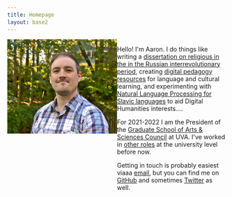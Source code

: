 ```yaml
---
title: Homepage 
layout: base2
---
```


<div style="display:flex">
    <div style="flex:50%">
    <img src="img/self300.png"></img>
    </div>
    <div style="flex:50%">
        <p>Hello! I'm Aaron. I do things like writing a <a href="/research">dissertation on religious in the in the Russian interrevolutionary period</a>, creating <a href="/pedagogy">digital pedagogy resources</a> for language and cultural learning, and experimenting with <a href="/research">Natural Language Processing for Slavic languages</a> to aid Digital Humanities interests....</p>
        <p>For 2021-2022 I am the President of the <a href="http://gradcouncil.com/">Graduate School of Arts & Sciences Council</a> at UVA. I've worked in <a href="/cv">other roles</a> at the university level before now.</p>
        <p>Getting in touch is probably easiest viaaa <a href="mailto:amt3ad@virginia.edu">email</a>, but you can find me on <a href="https://github.com/amthomps1">GitHub</a> and sometimes <a href="https://twitter.com/kollektivminds">Twitter</a> as well.</p>
    </div>
</div>